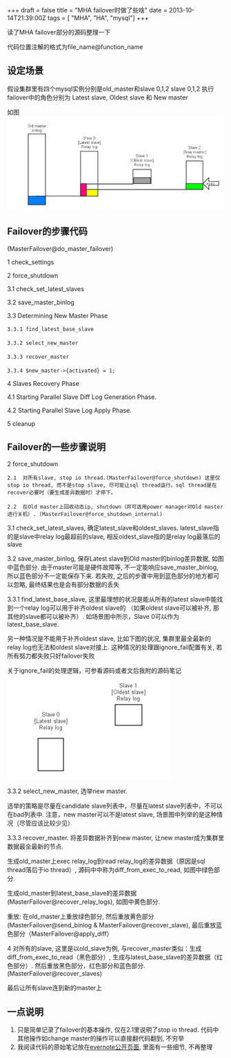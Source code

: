 +++
draft = false
title = "MHA failover时做了些啥"
date = 2013-10-14T21:39:00Z
tags = [ "MHA", "HA", "mysql"]
+++

读了MHA failover部分的源码整理一下

代码位置注解的格式为file_name@function_name

设定场景
---

假设集群里有四个mysql实例分别是old_master和slave 0,1,2
slave 0,1,2 执行failover中的角色分别为 Latest slave, Oldest slave 和 New master

如图
![img](../../blog-img/2013-10-14-mha-failover-1.png "")

Failover的步骤代码
---

(MasterFailover@do_master_failover)

 1 	check_settings

 2 	force_shutdown

 3.1 	check_set_latest_slaves

 3.2 	save_master_binlog

 3.3 	Determining New Master Phase

    3.3.1 find_latest_base_slave

    3.3.2 select_new_master

    3.3.3 recover_master

    3.3.4 $new_master->{activated} = 1;

 4  Slaves Recovery Phase

   4.1 Starting Parallel Slave Diff Log Generation Phase.

   4.2 Starting Parallel Slave Log Apply Phase.

 5  cleanup

Failover的一些步骤说明
---

2  force_shutdown 

	2.1  对所有slave, stop io thread.(MasterFailover@force_shutdown) 这里仅stop io thread, 而不是stop slave, 尽可能让sql thread运行。sql thread是在recover必要时（要生成差异数据时）才停下。 

	2.2  在Old master上回收动态ip, shutdown（并可选用power manager对Old master进行关机）. (MasterFailover@force_shutdown_internal)

3.1  check_set_latest_slaves, 确定latest_slave和oldest_slaves. latest_slave指的是slave中relay log最超前的slave, 相反oldest_slave指的是relay log最落后的slave

3.2  save_master_binlog, 保存Latest slave到Old master的binlog差异数据, 如图中蓝色部分. 由于master可能是硬件故障等, 不一定能响应save_master_binlog, 所以蓝色部分不一定能保存下来. 若失败, 之后的步骤中用到蓝色部分的地方都可以忽略, 最终结果也是会有部分数据的丢失

3.3.1  find_latest_base_slave, 这里最理想的状况是能从所有的latest slave中能找到一个relay log可以用于补齐oldest slave的 （如果oldest slave可以被补齐, 那其他的slave都可以被补齐）. 如场景图中所示，Slave 0可以作为latest_base_slave. 

另一种情况是不能用于补齐oldest slave, 比如下图的状况, 集群里最全最新的relay log也无法和oldest slave对接上. 这种情况的处理跟ignore_fail配置有关, 若所有努力都失败只好failover失败

关于ignore_fail的处理逻辑，可参看源码或者文后我附的源码笔记
![img](../../blog-img/2013-10-14-mha-failover-2.png "")

3.3.2  select_new_master, 选举new master. 

选举的策略是尽量在candidate slave列表中，尽量在latest slave列表中，不可以在bad列表中. 注意，new master可以不是latest slave, 场景图中列举的是这种情况（尽管应该比较少见）

3.3.3  recover_master. 将差异数据补齐到new master, 让new master成为集群里数据最全最新的节点. 

生成old_master上exec relay_log到read relay_log的差异数据（原因是sql thread落后于io thread）, 源码中中称为diff_from_exec_to_read, 如图中绿色部分. 

生成old_master到latest_base_slave的差异数据(MasterFailover@recover_relay_logs), 如图中黄色部分. 

重放: 在old_master上重放绿色部分, 然后重放黄色部分(MasterFailover@send_binlog & MasterFailover@recover_slave), 最后重放蓝色部分（MasterFailover@apply_diff）

4  对所有的slave, 这里是以old_slave为例, 与recover_master类似：生成diff_from_exec_to_read（黑色部分）, 生成与latest_base_slave的差异数据（红色部分）. 然后重放黑色部分，红色部分和蓝色部分. (MasterFailover@recover_slaves)

最后让所有slave连到新的master上

一点说明
---

1. 只是简单记录了failover的基本操作, 仅在2.1里说明了stop io thread. 代码中其他操作如change master的操作可以直接翻代码翻到, 不穷举
2. 我阅读代码的原始笔记放在[evernote公开页面](https://app.yinxiang.com/shard/s11/sh/565c2973-fae1-452c-9f3e-8418fbb04360/11b9fd4b99229f8599c8c96a7bc3c72e), 里面有一些细节, 不再整理
